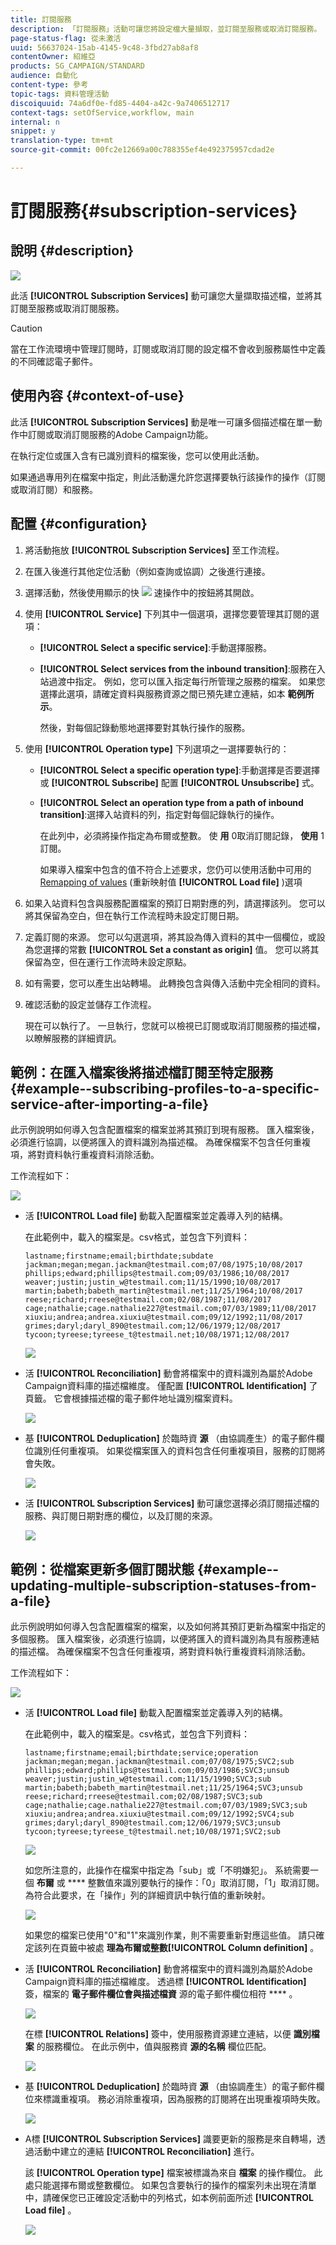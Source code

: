 ```yaml
---
title: 訂閱服務
description: 「訂閱服務」活動可讓您將設定檔大量擷取，並訂閱至服務或取消訂閱服務。
page-status-flag: 從未激活
uuid: 56637024-15ab-4145-9c48-3fbd27ab8af8
contentOwner: 紹維亞
products: SG_CAMPAIGN/STANDARD
audience: 自動化
content-type: 參考
topic-tags: 資料管理活動
discoiquuid: 74a6df0e-fd85-4404-a42c-9a7406512717
context-tags: setOfService,workflow, main
internal: n
snippet: y
translation-type: tm+mt
source-git-commit: 00fc2e12669a00c788355ef4e492375957cdad2e

---
```



# 訂閱服務{#subscription-services}

## 說明 {#description}

![](assets/wf_subscription.png)

此活 **[!UICONTROL Subscription Services]** 動可讓您大量擷取描述檔，並將其訂閱至服務或取消訂閱服務。

>[!CAUTION]
>
>當在工作流環境中管理訂閱時，訂閱或取消訂閱的設定檔不會收到服務屬性中定義的不同確認電子郵件。

## 使用內容 {#context-of-use}

此活 **[!UICONTROL Subscription Services]** 動是唯一可讓多個描述檔在單一動作中訂閱或取消訂閱服務的Adobe Campaign功能。

在執行定位或匯入含有已識別資料的檔案後，您可以使用此活動。

如果通過專用列在檔案中指定，則此活動還允許您選擇要執行該操作的操作（訂閱或取消訂閱）和服務。

## 配置 {#configuration}

1. 將活動拖放 **[!UICONTROL Subscription Services]** 至工作流程。
1. 在匯入後進行其他定位活動（例如查詢或協調）之後進行連接。
1. 選擇活動，然後使用顯示的快 ![](assets/edit_darkgrey-24px.png) 速操作中的按鈕將其開啟。
1. 使用 **[!UICONTROL Service]** 下列其中一個選項，選擇您要管理其訂閱的選項：

   * **[!UICONTROL Select a specific service]**:手動選擇服務。
   * **[!UICONTROL Select services from the inbound transition]**:服務在入站過渡中指定。 例如，您可以匯入指定每行所管理之服務的檔案。 如果您選擇此選項，請確定資料與服務資源之間已預先建立連結，如本 **範例所示**[](#example--updating-multiple-subscription-statuses-from-a-file)。

      然後，對每個記錄動態地選擇要對其執行操作的服務。

1. 使用 **[!UICONTROL Operation type]** 下列選項之一選擇要執行的：

   * **[!UICONTROL Select a specific operation type]**:手動選擇是否要選擇或 **[!UICONTROL Subscribe]** 配置 **[!UICONTROL Unsubscribe]** 式。
   * **[!UICONTROL Select an operation type from a path of inbound transition]**:選擇入站資料的列，指定對每個記錄執行的操作。

      在此列中，必須將操作指定為布爾或整數。 使 **用** 0取消訂閱記錄， **使用** 1訂閱。

      如果導入檔案中包含的值不符合上述要求，您仍可以使用活動中可用的 [Remapping of values](../../automating/using/load-file.md#column-format) (重新映射值 **[!UICONTROL Load file]** )選項

1. 如果入站資料包含與服務配置檔案的預訂日期對應的列，請選擇該列。 您可以將其保留為空白，但在執行工作流程時未設定訂閱日期。
1. 定義訂閱的來源。 您可以勾選選項，將其設為傳入資料的其中一個欄位，或設為您選擇的常數 **[!UICONTROL Set a constant as origin]** 值。 您可以將其保留為空，但在運行工作流時未設定原點。
1. 如有需要，您可以產生出站轉場。 此轉換包含與傳入活動中完全相同的資料。
1. 確認活動的設定並儲存工作流程。

   現在可以執行了。 一旦執行，您就可以檢視已訂閱或取消訂閱服務的描述檔，以瞭解服務的詳細資訊。

## 範例：在匯入檔案後將描述檔訂閱至特定服務 {#example--subscribing-profiles-to-a-specific-service-after-importing-a-file}

此示例說明如何導入包含配置檔案的檔案並將其預訂到現有服務。 匯入檔案後，必須進行協調，以便將匯入的資料識別為描述檔。 為確保檔案不包含任何重複項，將對資料執行重複資料消除活動。

工作流程如下：

![](assets/subscription_activity_example1.png)

* 活 **[!UICONTROL Load file]** 動載入配置檔案並定義導入列的結構。

   在此範例中，載入的檔案是。csv格式，並包含下列資料：

   ```
   lastname;firstname;email;birthdate;subdate
   jackman;megan;megan.jackman@testmail.com;07/08/1975;10/08/2017
   phillips;edward;phillips@testmail.com;09/03/1986;10/08/2017
   weaver;justin;justin_w@testmail.com;11/15/1990;10/08/2017
   martin;babeth;babeth_martin@testmail.net;11/25/1964;10/08/2017
   reese;richard;rreese@testmail.com;02/08/1987;11/08/2017
   cage;nathalie;cage.nathalie227@testmail.com;07/03/1989;11/08/2017
   xiuxiu;andrea;andrea.xiuxiu@testmail.com;09/12/1992;11/08/2017
   grimes;daryl;daryl_890@testmail.com;12/06/1979;12/08/2017
   tycoon;tyreese;tyreese_t@testmail.net;10/08/1971;12/08/2017
   ```

   ![](assets/subscription_activity_example2.png)

* 活 **[!UICONTROL Reconciliation]** 動會將檔案中的資料識別為屬於Adobe Campaign資料庫的描述檔維度。 僅配置 **[!UICONTROL Identification]** 了頁籤。 它會根據描述檔的電子郵件地址識別檔案資料。

   ![](assets/subscription_activity_example3.png)

* 基 **[!UICONTROL Deduplication]** 於臨時資 **源** （由協調產生）的電子郵件欄位識別任何重複項。 如果從檔案匯入的資料包含任何重複項目，服務的訂閱將會失敗。

   ![](assets/subscription_activity_example5.png)

* 活 **[!UICONTROL Subscription Services]** 動可讓您選擇必須訂閱描述檔的服務、與訂閱日期對應的欄位，以及訂閱的來源。

   ![](assets/subscription_activity_example4.png)

## 範例：從檔案更新多個訂閱狀態 {#example--updating-multiple-subscription-statuses-from-a-file}

此示例說明如何導入包含配置檔案的檔案，以及如何將其預訂更新為檔案中指定的多個服務。 匯入檔案後，必須進行協調，以便將匯入的資料識別為具有服務連結的描述檔。 為確保檔案不包含任何重複項，將對資料執行重複資料消除活動。

工作流程如下：

![](assets/subscription_activity_example1.png)

* 活 **[!UICONTROL Load file]** 動載入配置檔案並定義導入列的結構。

   在此範例中，載入的檔案是。csv格式，並包含下列資料：

   ```
   lastname;firstname;email;birthdate;service;operation
   jackman;megan;megan.jackman@testmail.com;07/08/1975;SVC2;sub
   phillips;edward;phillips@testmail.com;09/03/1986;SVC3;unsub
   weaver;justin;justin_w@testmail.com;11/15/1990;SVC3;sub
   martin;babeth;babeth_martin@testmail.net;11/25/1964;SVC3;unsub
   reese;richard;rreese@testmail.com;02/08/1987;SVC3;sub
   cage;nathalie;cage.nathalie227@testmail.com;07/03/1989;SVC3;sub
   xiuxiu;andrea;andrea.xiuxiu@testmail.com;09/12/1992;SVC4;sub
   grimes;daryl;daryl_890@testmail.com;12/06/1979;SVC3;unsub
   tycoon;tyreese;tyreese_t@testmail.net;10/08/1971;SVC2;sub
   ```

   ![](assets/subscription_example_load_file.png)

   如您所注意的，此操作在檔案中指定為「sub」或「不明嫌犯」。 系統需要一個 **布爾** 或 **** 整數值來識別要執行的操作：「0」取消訂閱，「1」取消訂閱。 為符合此要求，在「操作」列的詳細資訊中執行值的重新映射。

   ![](assets/subscription_example_remapping.png)

   如果您的檔案已使用"0"和"1"來識別作業，則不需要重新對應這些值。 請只確定該列在頁籤中被處 **理為布爾****或整數****[!UICONTROL Column definition]** 。

* 活 **[!UICONTROL Reconciliation]** 動會將檔案中的資料識別為屬於Adobe Campaign資料庫的描述檔維度。 透過標 **[!UICONTROL Identification]** 簽，檔案的 **電子郵件欄位會與描述檔資** 源的電子郵件欄位相符 **** 。

   ![](assets/subscription_activity_example3.png)

   在標 **[!UICONTROL Relations]** 簽中，使用服務資源建立連結，以便 **識別檔案** 的服務欄位。 在此示例中，值與服務資 **源的名稱** 欄位匹配。

   ![](assets/subscription_example_service_relation.png)

* 基 **[!UICONTROL Deduplication]** 於臨時資 **源** （由協調產生）的電子郵件欄位來標識重複項。 務必消除重複項，因為服務的訂閱將在出現重複項時失敗。

   ![](assets/subscription_activity_example5.png)

* A標 **[!UICONTROL Subscription Services]** 識要更新的服務是來自轉場，透過活動中建立的連結 **[!UICONTROL Reconciliation]** 進行。

   該 **[!UICONTROL Operation type]** 檔案被標識為來自 **檔案** 的操作欄位。 此處只能選擇布爾或整數欄位。 如果包含要執行的操作的檔案列未出現在清單中，請確保您已正確設定活動中的列格式，如本例前面所述 **[!UICONTROL Load file]** 。

   ![](assets/subscription_activity_example_from_file.png)

